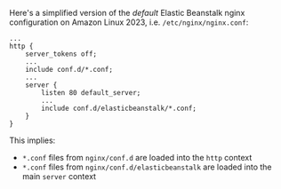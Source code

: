 Here's a simplified version of the *default* Elastic Beanstalk nginx configuration on Amazon Linux 2023, i.e. `/etc/nginx/nginx.conf`:

```
...
http {
    server_tokens off;  
    ...
    include conf.d/*.conf;
    ...
    server {
        listen 80 default_server;        
        ...
        include conf.d/elasticbeanstalk/*.conf;
    }
}
``` 
This implies:

- `*.conf` files from `nginx/conf.d` are loaded into the `http` context
- `*.conf` files from `nginx/conf.d/elasticbeanstalk` are loaded into the main `server` context

